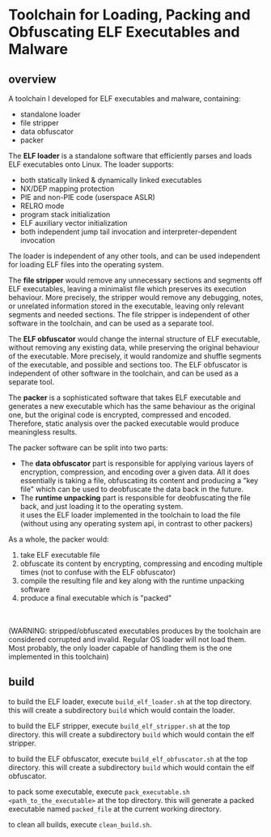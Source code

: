 # Toolchain for Loading, Packing and Obfuscating ELF Executables and Malware

## overview
A toolchain I developed for ELF executables and malware, containing:
* standalone loader
* file stripper
* data obfuscator
* packer


The **ELF loader** is a standalone software that efficiently parses and loads ELF executables onto Linux. The loader supports:
* both statically linked & dynamically linked executables
* NX/DEP mapping protection
* PIE and non-PIE code (userspace ASLR)
* RELRO mode
* program stack initialization
* ELF auxiliary vector initialization
* both independent jump tail invocation and interpreter-dependent invocation

The loader is independent of any other tools, and can be used independent for loading ELF files into the operating system.


The **file stripper** would remove any unnecessary sections and segments off ELF executables, leaving a minimalist file which preserves its execution behaviour.
More precisely, the stripper would remove any debugging, notes, or unrelated information stored in the executable, leaving only relevant segments and needed sections.
The file stripper is independent of other software in the toolchain, and can be used as a separate tool.


The **ELF obfuscator** would change the internal structure of ELF executable, without removing any existing data, while preserving the original behaviour of the executable.
More precisely, it would randomize and shuffle segments of the executable, and possible and sections too.
The ELF obfuscator is independent of other software in the toolchain, and can be used as a separate tool.


The **packer** is a sophisticated software that takes ELF executable and generates a new executable which has the same behaviour as the original one, but the original code is encrypted, compressed and encoded.
Therefore, static analysis over the packed executable would produce meaningless results.

The packer software can be split into two parts:
* The **data obfuscator** part is responsible for applying various layers of encryption, compression, and encoding over a given data.
  All it does essentially is taking a file, obfuscating its content and producing a "key file" which can be used to deobfuscate the data back in the future.
* The **runtime unpacking** part is responsible for deobfuscating the file back, and just loading it to the operating system.\
  it uses the ELF loader implemented in the toolchain to load the file (without using any operating system api, in contrast to other packers)

As a whole, the packer would:
1. take ELF executable file
2. obfuscate its content by encrypting, compressing and encoding multiple times (not to confuse with the ELF obfuscator)
3. compile the resulting file and key along with the runtime unpacking software
4. produce a final executable which is "packed"


<br><br/>
(WARNING: stripped/obfuscated executables produces by the toolchain are considered corrupted and invalid. Regular OS loader will not load them. Most probably, the only loader capable of handling them is the one implemented in this toolchain)

## build
to build the ELF loader, execute `build_elf_loader.sh` at the top directory.
this will create a subdirectory `build` which would contain the loader.

to build the ELF stripper, execute `build_elf_stripper.sh` at the top directory.
this will create a subdirectory `build` which would contain the elf stripper.

to build the ELF obfuscator, execute `build_elf_obfuscator.sh` at the top directory.
this will create a subdirectory `build` which would contain the elf obfuscator.

to pack some executable, execute `pack_executable.sh <path_to_the_executable>` at the top directory.
this will generate a packed executable named `packed_file` at the current working directory.

to clean all builds, execute `clean_build.sh`.
